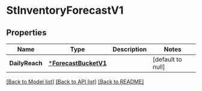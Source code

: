 # StInventoryForecastV1

## Properties
Name | Type | Description | Notes
------------ | ------------- | ------------- | -------------
**DailyReach** | [***ForecastBucketV1**](ForecastBucketV1.md) |  | [default to null]

[[Back to Model list]](../README.md#documentation-for-models) [[Back to API list]](../README.md#documentation-for-api-endpoints) [[Back to README]](../README.md)

